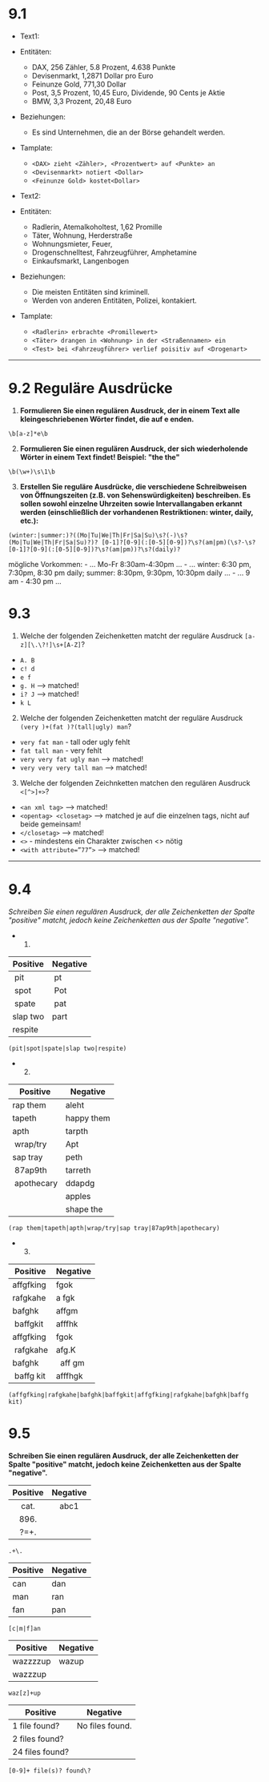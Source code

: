 # 9.1

* Text1:
 * Entitäten:
   * DAX, 256 Zähler, 5.8 Prozent, 4.638 Punkte
   * Devisenmarkt, 1,2871 Dollar pro Euro
   * Feinunze Gold, 771,30 Dollar
   * Post, 3,5 Prozent, 10,45 Euro, Dividende, 90 Cents je Aktie
   * BMW, 3,3 Prozent, 20,48 Euro

 * Beziehungen:
   * Es sind Unternehmen, die an der Börse gehandelt werden.

 * Tamplate:
   * ``<DAX> zieht <Zähler>, <Prozentwert> auf <Punkte> an``
   * ``<Devisenmarkt> notiert <Dollar>``
   * ``<Feinunze Gold> kostet<Dollar>``

* Text2:
 * Entitäten:
   * Radlerin, Atemalkoholtest, 1,62 Promille
   * Täter, Wohnung, Herderstraße
   * Wohnungsmieter, Feuer,
   * Drogenschnelltest, Fahrzeugführer, Amphetamine
   * Einkaufsmarkt, Langenbogen

 * Beziehungen:
   * Die meisten Entitäten sind kriminell.
   * Werden von anderen Entitäten, Polizei, kontakiert.

 * Tamplate:
   * ``<Radlerin> erbrachte <Promillewert>``
   * ``<Täter> drangen in <Wohnung> in der <Straßennamen> ein``
   * ``<Test> bei <Fahrzeugführer> verlief poisitiv auf <Drogenart>``

---
# 9.2 Reguläre Ausdrücke
1. **Formulieren Sie einen regulären Ausdruck, der in einem Text alle kleingeschriebenen Wörter findet, die auf e enden.**

  ``\b[a-z]*e\b``

2. **Formulieren Sie einen regulären Ausdruck, der sich wiederholende Wörter in einem Text findet! Beispiel: "the the"**

  ``\b(\w+)\s\1\b``

3. **Erstellen Sie reguläre Ausdrücke, die verschiedene Schreibweisen von Öffnungszeiten (z.B. von Sehenswürdigkeiten) beschreiben. Es sollen sowohl einzelne Uhrzeiten sowie Intervallangaben erkannt werden (einschließlich der vorhandenen Restriktionen: winter, daily, etc.):**

  ``(winter:|summer:)?((Mo|Tu|We|Th|Fr|Sa|Su)\s?(-)\s?(Mo|Tu|We|Th|Fr|Sa|Su)?)? [0-1]?[0-9](:[0-5][0-9])?\s?(am|pm)(\s?-\s?[0-1]?[0-9](:[0-5][0-9])?\s?(am|pm))?\s?(daily)?``

mögliche Vorkommen:
    - ... Mo-Fr 8:30am-4:30pm ...
    - ... winter: 6:30 pm, 7:30pm, 8:30 pm daily; summer: 8:30pm, 9:30pm, 10:30pm daily ...
    - ... 9 am - 4:30 pm ...

# 9.3
1. Welche der folgenden Zeichenketten matcht der reguläre Ausdruck ``[a-z][\.\?!]\s+[A-Z]``?
 * ``A. B``
 * ``c! d``
 * ``e f``
 * ``g. H`` --> matched!
 * ``i? J`` --> matched!
 * ``k L``

2. Welche der folgenden Zeichenketten matcht der reguläre Ausdruck ``(very )+(fat )?(tall|ugly) man``?
 * ``very fat man`` - tall oder ugly fehlt
 * ``fat tall man`` - very fehlt
 * ``very very fat ugly man`` --> matched!
 * ``very very very tall man`` --> matched!

3. Welche der folgenden Zeichnketten matchen den regulären Ausdruck ``<[^>]+>``?
 * ``<an xml tag>`` --> matched!
 * ``<opentag> <closetag>`` --> matched je auf die einzelnen tags, nicht auf beide gemeinsam!
 * ``</closetag>`` --> matched!
 * ``<>`` - mindestens ein Charakter zwischen <> nötig
 * ``<with attribute=”77”>`` --> matched!

---
# 9.4
*Schreiben Sie einen regulären Ausdruck, der alle Zeichenketten der Spalte "positive" matcht, jedoch keine Zeichenketten aus der Spalte "negative".*

* 1.

| Positive | Negative |
| -------- | -------- |
| pit      | pt |
| spot     | Pot |
| spate    | pat |
| slap two | part |
| respite  |   |

 ``(pit|spot|spate|slap two|respite)``

* 2.

| Positive | Negative |
| -------- | -------- |
| rap them | aleht |
| tapeth   | happy them |
| apth     | tarpth |
| wrap/try | Apt |
| sap tray | peth |
| 87ap9th  | tarreth |
| apothecary | ddapdg |
|          | apples |
|          | shape the |

``(rap them|tapeth|apth|wrap/try|sap tray|87ap9th|apothecary)``

* 3.

| Positive | Negative |
| -------- | -------- |
| affgfking | fgok |
| rafgkahe | a fgk |
| bafghk   | affgm |
| baffgkit | afffhk |
| affgfking | fgok |
| rafgkahe | afg.K |
| bafghk   |  aff gm |
| baffg kit | afffhgk |

``(affgfking|rafgkahe|bafghk|baffgkit|affgfking|rafgkahe|bafghk|baffg kit)``


# 9.5
**Schreiben Sie einen regulären Ausdruck, der alle Zeichenketten der Spalte "positive" matcht, jedoch keine Zeichenketten aus der Spalte "negative".**

| Positive |	Negative |
| :---:| :---: |
| cat. | abc1 |
| 896. |
| ?=+. | 	

  ``.+\.``

| Positive |	Negative |
| --- | --- |
| can	| dan
| man	| ran
| fan	| pan

  ``[c|m|f]an``

| Positive |	Negative |
| ---  |  --- |
|wazzzzup |	wazup
|wazzzup |

  ``waz[z]+up``


| Positive |	Negative |
| ---  |  --- |
| 1 file found? |	No files found. |
| 2 files found? |
| 24 files found?	|
  ``[0-9]+ file(s)? found\?``
